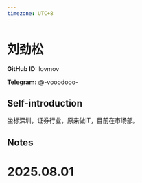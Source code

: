 ```yaml
---
timezone: UTC+8
---
```


# 刘劲松

**GitHub ID:** lovmov

**Telegram:** @-vooodooo-

## Self-introduction

坐标深圳，证券行业，原来做IT，目前在市场部。

## Notes

<!-- Content_START -->

# 2025.08.01


<!-- Content_END -->
